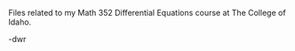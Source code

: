 Files related to my Math 352 Differential Equations course at The College of Idaho.

<!-- If you are a current student, you should probably be looking at a child 
branch of this repository labeled with the current semester. -->

-dwr
